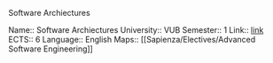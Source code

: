 Software Archiectures

Name:: Software Archiectures
University:: VUB
Semester:: 1
Link:: [link](https://caliweb.vub.be/?page=course-offers&id=005419&target=pr&year=2223&language=en&output=html)
ECTS:: 6
Language:: English
Maps:: [[Sapienza/Electives/Advanced Software Engineering]]